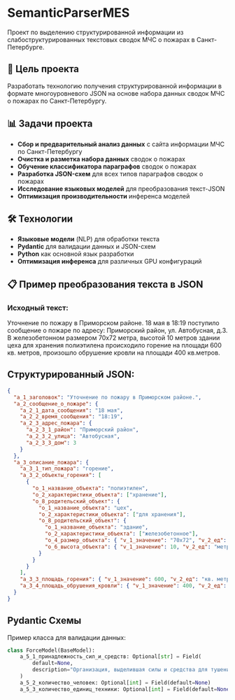 # SemanticParserMES

Проект по выделению структурированной информации из слабоструктурированных текстовых сводок МЧС о пожарах в Санкт-Петербурге.

## 🎯 Цель проекта

Разработать технологию получения структурированной информации в формате многоуровневого JSON на основе набора данных сводок МЧС о пожарах по Санкт-Петербургу.

## 📊 Задачи проекта

- **Сбор и предварительный анализ данных** с сайта информации МЧС по Санкт-Петербургу
- **Очистка и разметка набора данных** сводок о пожарах
- **Обучение классификатора параграфов** сводок о пожарах
- **Разработка JSON-схем** для всех типов параграфов сводок о пожарах
- **Исследование языковых моделей** для преобразования текст-JSON
- **Оптимизация производительности** инференса моделей

## 🛠 Технологии

- **Языковые модели** (NLP) для обработки текста
- **Pydantic** для валидации данных и JSON-схем
- **Python** как основной язык разработки
- **Оптимизация инференса** для различных GPU конфигураций

## 📋 Пример преобразования текста в JSON

### Исходный текст:

Уточнение по пожару в Приморском районе.
18 мая в 18:19 поступило сообщение о пожаре по адресу: Приморский район, ул. Автобусная, д.3.
В железобетонном размером 70х72 метра, высотой 10 метров здании цеха для хранения полиэтилена происходило горение на площади 600 кв. метров, произошло обрушение кровли на площади 400 кв.метров.


## Структурированный JSON:
```json
{
  "a_1_заголовок": "Уточнение по пожару в Приморском районе.",
  "a_2_сообщение_о_пожаре": {
    "a_2_1_дата_сообщения": "18 мая",
    "a_2_2_время_сообщения": "18:19",
    "a_2_3_адрес_пожара": {
      "a_2_3_1_район": "Приморский район",
      "a_2_3_2_улица": "Автобусная",
      "a_2_3_3_дом": 3
    }
  },
  "a_3_описание_пожара": {
    "a_3_1_тип_пожара": "горение",
    "a_3_2_объекты_горения": [
      {
        "o_1_название_объекта": "полиэтилен",
        "o_2_характеристики_объекта": ["хранение"],
        "o_8_родительский_объект": {
          "o_1_название_объекта": "цех",
          "o_2_характеристики_объекта": ["для хранения"],
          "o_8_родительский_объект": {
            "o_1_название_объекта": "здание",
            "o_2_характеристики_объекта": ["железобетонное"],
            "o_4_размер_объекта": { "v_1_значение": "70х72", "v_2_ед": "метр" },
            "o_6_высота_объекта": { "v_1_значение": 10, "v_2_ед": "метр" }
          }
        }
      }
    ],
    "a_3_3_площадь_горения": { "v_1_значение": 600, "v_2_ед": "кв. метр" },
    "a_3_4_площадь_обрушения_кровли": { "v_1_значение": 400, "v_2_ед": "кв. метр" }
  }
}
```


## Pydantic Схемы
Пример класса для валидации данных:

```python
class ForceModel(BaseModel):
    a_5_1_принадлежность_сил_и_средств: Optional[str] = Field(
        default=None, 
        description="Организация, выделившая силы и средства для тушения пожара"
    )
    a_5_2_количество_человек: Optional[int] = Field(default=None)
    a_5_3_количество_единиц_техники: Optional[int] = Field(default=None)
```



